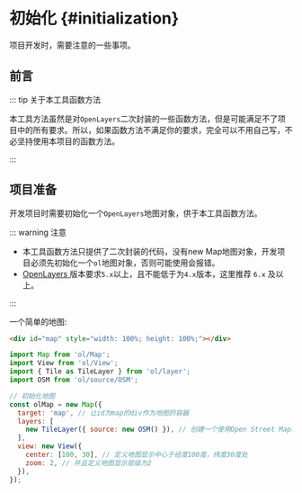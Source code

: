 # 初始化 {#initialization}

项目开发时，需要注意的一些事项。

## 前言

::: tip 关于本工具函数方法

本工具方法虽然是对`OpenLayers`二次封装的一些函数方法，但是可能满足不了项目中的所有要求。所以，如果函数方法不满足你的要求，完全可以不用自己写，不必坚持使用本项目的函数方法。

:::

## 项目准备

开发项目时需要初始化一个`OpenLayers`地图对象，供于本工具函数方法。

::: warning 注意

- 本工具函数方法只提供了二次封装的代码，没有new Map地图对象，开发项目必须先初始化一个`ol`地图对象，否则可能使用会报错。
- [OpenLayers ](https://www.npmjs.com/package/ol) 版本要求`5.x`以上，且不能低于为`4.x`版本，这里推荐 `6.x` 及以上。

:::

一个简单的地图:

```html
<div id="map" style="width: 100%; height: 100%;"></div>
```
```javascript
import Map from 'ol/Map';
import View from 'ol/View';
import { Tile as TileLayer } from 'ol/layer';
import OSM from 'ol/source/OSM';

// 初始化地图
const olMap = new Map({
  target: 'map', // 让id为map的div作为地图的容器
  layers: [
    new TileLayer({ source: new OSM() }), // 创建一个使用Open Street Map地图源的瓦片图层
  ],
  view: new View({
    center: [100, 30], // 定义地图显示中心于经度100度，纬度30度处
    zoom: 2, // 并且定义地图显示层级为2
  }),
});
```
